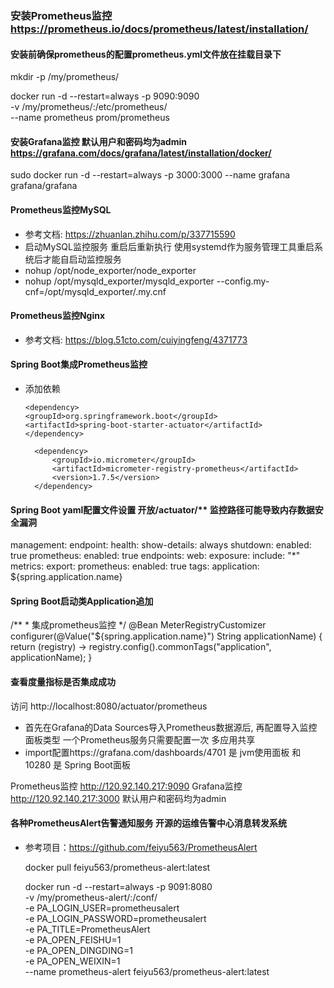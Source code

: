 ### 安装Prometheus监控 https://prometheus.io/docs/prometheus/latest/installation/

#### 安装前确保prometheus的配置prometheus.yml文件放在挂载目录下

mkdir -p /my/prometheus/

docker run -d --restart=always -p 9090:9090 \
-v /my/prometheus/:/etc/prometheus/  \
--name prometheus prom/prometheus

#### 安装Grafana监控 默认用户和密码均为admin  https://grafana.com/docs/grafana/latest/installation/docker/

sudo docker run -d --restart=always -p 3000:3000 --name grafana grafana/grafana

#### Prometheus监控MySQL

- 参考文档: https://zhuanlan.zhihu.com/p/337715590
- 启动MySQL监控服务 重启后重新执行 使用systemd作为服务管理工具重启系统后才能自启动监控服务
- nohup /opt/node_exporter/node_exporter 
- nohup /opt/mysqld_exporter/mysqld_exporter --config.my-cnf=/opt/mysqld_exporter/.my.cnf 

#### Prometheus监控Nginx

- 参考文档: https://blog.51cto.com/cuiyingfeng/4371773

#### Spring Boot集成Prometheus监控

- 添加依赖

    <!-- Spring Boot监控 -->
      <dependency>
      <groupId>org.springframework.boot</groupId>
      <artifactId>spring-boot-starter-actuator</artifactId>
      </dependency>

  <!-- Prometheus监控  https://prometheus.io/docs/introduction/overview/ -->
        <dependency>
            <groupId>io.micrometer</groupId>
            <artifactId>micrometer-registry-prometheus</artifactId>
            <version>1.7.5</version>
        </dependency>

#### Spring Boot yaml配置文件设置 开放/actuator/** 监控路径可能导致内存数据安全漏洞

management:
  endpoint:
    health:
      show-details: always
    shutdown:
      enabled: true
    prometheus:
      enabled: true
  endpoints:
    web:
      exposure:
        include: "*"
  metrics:
    export:
      prometheus:
        enabled: true
    tags:
      application: ${spring.application.name}

#### Spring Boot启动类Application追加
  /**
    * 集成prometheus监控
    */
    @Bean
    MeterRegistryCustomizer<MeterRegistry> configurer(@Value("${spring.application.name}") String applicationName) {
    return (registry) -> registry.config().commonTags("application", applicationName);
    }

####  查看度量指标是否集成成功
  访问 http://localhost:8080/actuator/prometheus

- 首先在Grafana的Data Sources导入Prometheus数据源后, 再配置导入监控面板类型 一个Prometheus服务只需要配置一次 多应用共享
- import配置https://grafana.com/dashboards/4701 是 jvm使用面板 和 10280 是 Spring Boot面板

Prometheus监控 http://120.92.140.217:9090
Grafana监控 http://120.92.140.217:3000  默认用户和密码均为admin

#### 各种PrometheusAlert告警通知服务 开源的运维告警中心消息转发系统

- 参考项目：https://github.com/feiyu563/PrometheusAlert

  docker pull feiyu563/prometheus-alert:latest

  docker run -d --restart=always -p 9091:8080 \
  -v /my/prometheus-alert/:/conf/  \
  -e PA_LOGIN_USER=prometheusalert \
  -e PA_LOGIN_PASSWORD=prometheusalert \
  -e PA_TITLE=PrometheusAlert \
  -e PA_OPEN_FEISHU=1 \
  -e PA_OPEN_DINGDING=1 \
  -e PA_OPEN_WEIXIN=1 \
  --name prometheus-alert feiyu563/prometheus-alert:latest
